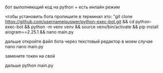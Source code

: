 бот выполняющий код на python + есть инлайн режим

чтобы установить бота пропишите в терминал это: "git clone https://github.com/usernameisuswer/python-exec-bot.git && cd python-exec-bot && python -m venv venv && source venv/bin/activate && pip install aiogram==2.25.1 && nano main.py


дальше откройте файл бота через текстовый редактор
в моем случае nano
nano main.py

замените токен на свой

дальше python main.py

